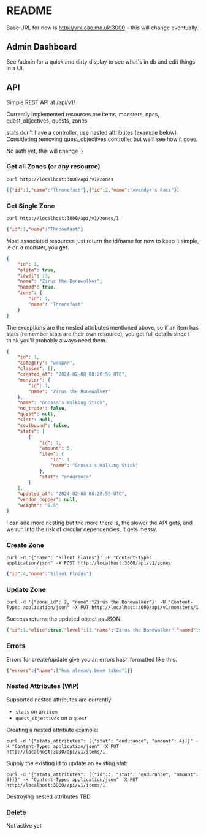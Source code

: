 # README

Base URL for now is http://yrk.cae.me.uk:3000 - this will change eventually.


## Admin Dashboard

See /admin for a quick and dirty display to see what's in db and edit things in a UI.


## API

Simple REST API at /api/v1/

Currently implemented resources are items, monsters, npcs, quest_objectives, quests, zones.

stats don't have a controller, use nested attributes (example below). Considering removing quest_objectives controller but we'll see how it goes.

No auth yet, this will change :)

### Get all Zones (or any resource)

```
curl http://localhost:3000/api/v1/zones
```

```json
[{"id":1,"name":"Thronefast"},{"id":2,"name":"Avendyr's Pass"}]
```

### Get Single Zone

```
curl http://localhost:3000/api/v1/zones/1
```

```json
{"id":1,"name":"Thronefast"}
```

Most associated resources just return the id/name for now to keep it simple, ie on a monster, you get:

```json
{
    "id": 1,
    "elite": true,
    "level": 13,
    "name": "Zirus the Bonewalker",
    "named": true,
    "zone": {
        "id": 1,
        "name": "Thronefast"
    }
}
```

The exceptions are the nested attributes mentioned above, so if an item has stats (remember stats are their own resource), you get full details since I think you'll probably always need them.

```json
{
    "id": 1,
    "category": "weapon",
    "classes": [],
    "created_at": "2024-02-08 08:20:59 UTC",
    "monster": {
        "id": 1,
        "name": "Zirus the Bonewalker"
    },
    "name": "Gnossa's Walking Stick",
    "no_trade": false,
    "quest": null,
    "slot": null,
    "soulbound": false,
    "stats": [
        {
            "id": 1,
            "amount": 5,
            "item": {
                "id": 1,
                "name": "Gnossa's Walking Stick"
            },
            "stat": "endurance"
        }
    ],
    "updated_at": "2024-02-08 08:20:59 UTC",
    "vendor_copper": null,
    "weight": "0.5"
}
```

I can add more nesting but the more there is, the slower the API gets, and we run into the risk of circular dependencies, it gets messy.


### Create Zone

```
curl -d '{"name": "Silent Plains"}' -H "Content-Type: application/json" -X POST http://localhost:3000/api/v1/zones
```

```json
{"id":4,"name":"Silent Plains"}
```

### Update Zone

```
curl -d '{"zone_id": 2, "name":"Zirus the Bonewalker"}' -H "Content-Type: application/json" -X PUT http://localhost:3000/api/v1/monsters/1
```

Success returns the updated object as JSON:

```json
{"id":1,"elite":true,"level":13,"name":"Zirus the Bonewalker","named":true,"zone":{"id":1,"name":"Thronefast"}}
```

### Errors

Errors for create/update give you an errors hash formatted like this:

```json
{"errors":{"name":["has already been taken"]}}
```

### Nested Attributes (WIP)

Supported nested attributes are currently:

* `stats` on an `item`
* `quest_objectives` on a `quest`

Creating a nested attribute example:

```
curl -d '{"stats_attributes": [{"stat": "endurance", "amount": 4}]}' -H "Content-Type: application/json" -X PUT http://localhost:3000/api/v1/items/1
```

Supply the existing id to update an existing stat:

```
curl -d '{"stats_attributes": [{"id":3, "stat": "endurance", "amount": 6}]}' -H "Content-Type: application/json" -X PUT http://localhost:3000/api/v1/items/1
```

Destroying nested attributes TBD.


### Delete

Not active yet
